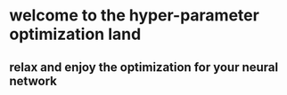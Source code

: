 # welcome to the hyper-parameter optimization land
## relax and enjoy the optimization for your neural network
